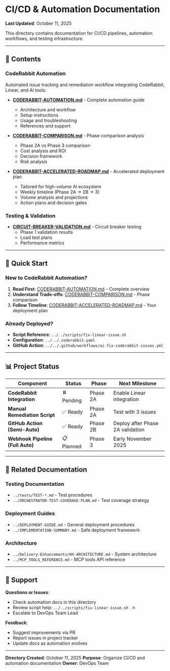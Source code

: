 # CI/CD & Automation Documentation

**Last Updated**: October 11, 2025

This directory contains documentation for CI/CD pipelines, automation workflows, and testing infrastructure.

---

## 📁 Contents

### CodeRabbit Automation
Automated issue tracking and remediation workflow integrating CodeRabbit, Linear, and AI tools.

- **[CODERABBIT-AUTOMATION.md](CODERABBIT-AUTOMATION.md)** - Complete automation guide
  - Architecture and workflow
  - Setup instructions
  - Usage and troubleshooting
  - References and support

- **[CODERABBIT-COMPARISON.md](CODERABBIT-COMPARISON.md)** - Phase comparison analysis
  - Phase 2A vs Phase 3 comparison
  - Cost analysis and ROI
  - Decision framework
  - Risk analysis

- **[CODERABBIT-ACCELERATED-ROADMAP.md](CODERABBIT-ACCELERATED-ROADMAP.md)** - Accelerated deployment plan
  - Tailored for high-volume AI ecosystem
  - Weekly timeline (Phase 2A → 2B → 3)
  - Volume analysis and projections
  - Action plans and decision gates

### Testing & Validation

- **[CIRCUIT-BREAKER-VALIDATION.md](CIRCUIT-BREAKER-VALIDATION.md)** - Circuit breaker testing
  - Phase 1 validation results
  - Load test plans
  - Performance metrics

---

## 🚀 Quick Start

### New to CodeRabbit Automation?

1. **Read First**: [CODERABBIT-AUTOMATION.md](CODERABBIT-AUTOMATION.md) - Complete overview
2. **Understand Trade-offs**: [CODERABBIT-COMPARISON.md](CODERABBIT-COMPARISON.md) - Phase comparison
3. **Follow Timeline**: [CODERABBIT-ACCELERATED-ROADMAP.md](CODERABBIT-ACCELERATED-ROADMAP.md) - Your deployment plan

### Already Deployed?

- **Script Reference**: `../../scripts/fix-linear-issue.sh`
- **Configuration**: `../../.coderabbit.yaml`
- **GitHub Action**: `../../.github/workflows/ai-fix-coderabbit-issues.yml`

---

## 📊 Project Status

| Component | Status | Phase | Next Milestone |
|-----------|--------|-------|----------------|
| **CodeRabbit Integration** | ⏸️ Pending | Phase 2A | Enable Linear integration |
| **Manual Remediation Script** | ✅ Ready | Phase 2A | Test with 3 issues |
| **GitHub Action (Semi-Auto)** | ✅ Ready | Phase 2B | Deploy after Phase 2A validation |
| **Webhook Pipeline (Full Auto)** | 📋 Planned | Phase 3 | Early November 2025 |

---

## 🔗 Related Documentation

### Testing Documentation
- `../tests/TEST-*.md` - Test procedures
- `../ORCHESTRATOR-TEST-COVERAGE-PLAN.md` - Test coverage strategy

### Deployment Guides
- `../DEPLOYMENT-GUIDE.md` - General deployment procedures
- `../IMPLEMENTATION-SUMMARY.md` - Safe deployment framework

### Architecture
- `../Delivery-Enhancements/HX-ARCHITECTURE.md` - System architecture
- `../MCP_TOOLS_REFERENCE.md` - MCP tools API reference

---

## 💬 Support

**Questions or Issues**:
- Check automation docs in this directory
- Review script help: `../../scripts/fix-linear-issue.sh -h`
- Escalate to DevOps Team Lead

**Feedback**:
- Suggest improvements via PR
- Report issues in project tracker
- Update docs as automation evolves

---

**Directory Created**: October 11, 2025
**Purpose**: Organize CI/CD and automation documentation
**Owner**: DevOps Team
